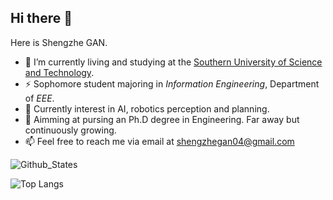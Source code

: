 ## Hi there 👋

Here is Shengzhe GAN.

- 🔭 I’m currently living and studying at the [Southern University of Science and Technology](sustech.edu.cn).
- ⚡ Sophomore student majoring in *Information Engineering*, Department of *EEE*.
- 🤔 Currently interest in AI, robotics perception and planning.
- 🌱 Aimming at pursing an Ph.D degree in Engineering. Far away but continuously growing.
- 📫 Feel free to reach me via email at [shengzhegan04@gmail.com](shengzhegan04@gmail.com)


![Github_States](https://github-readme-stats-rosy-kappa.vercel.app/api?username=Lgx521&hide_border=true)   

![Top Langs](https://github-readme-stats-rosy-kappa.vercel.app/api/top-langs/?username=Lgx521&layout=compact&hide_border=true&size_weight=0.05&count_weight=0.9&langs_count=10&hide=assembly,makefile,html)


<!--
**Lgx521/Lgx521** is a ✨ _special_ ✨ repository because its `README.md` (this file) appears on your GitHub profile.

Here are some ideas to get you started:

- 🔭 I’m currently working on ...
- 🌱 I’m currently learning ...
- 👯 I’m looking to collaborate on ...
- 🤔 I’m looking for help with ...
- 💬 Ask me about ...
- 📫 How to reach me: ...
- 😄 Pronouns: ...
- ⚡ Fun fact: ...
-->
